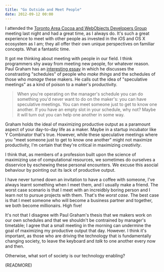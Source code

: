 ```yaml
---
title: "Go Outside and Meet People"
date: 2012-09-12 00:00
---
```


I attended the [Toronto Area Cocoa and WebObjects Developers Group](http://tacow.org) meeting last night and had a great time, as I always do. It's such a great experience to meet with other people as invested in the iOS and OS X ecosystem as I am; they all offer their own unique perspectives on familiar concepts. What a fantastic time.

It got me thinking about meeting with people in our field. I think programmers shy away from meeting new people, for whatever reason. Paul Graham has an [interesting essay](http://www.paulgraham.com/makersschedule.html) in which he discusses the constrasting "schedules" of people who _make things_ and the schedules of those who _manage_ these makers. He calls out the idea of "speculative meetings" as a kind of poison to a maker's productivity.

> When you're operating on the manager's schedule you can do something you'd never want to do on the maker's: you can have speculative meetings. You can meet someone just to get to know one another. If you have an empty slot in your schedule, why not? Maybe it will turn out you can help one another in some way.

Graham holds the ideal of maximizing productive output as a paramount aspect of your day-to-day life as a maker. Maybe in a startup incubator like Y Combinator that's true. However, while these speculative meetings where you "meet someone just to get to know one another" might not maximize productivity, I'm certain that they're critical in maximizing _creativity_.

I think that, as members of a profession built upon the science of maximizing use of computational resources, we sometimes do ourselves a disservice by eschewing these personal encounters. We excuse this asocial behaviour by pointing out its lack of productive output.

I have never turned down an invitation to have a coffee with someone, I've always learnt something when I meet them, and I usually make a friend. The worst case scenario is that I meet with an increidbly boring person and I learn not to pursue projects with them. That's the _worst case_. The best case is that I meet someone who will become a business partner and together, we both become millionairs. High five!

It's not that I disagree with Paul Graham's thesis that we makers work on our own schedules and that we shouldn't be contrained by manager's timetable; I agree that a small meeting in the morning can undermine the goal of maximizing my productive output that day. However. I think it's important, as those who are driving the technology that is fundamentally changing society, to leave the keyboard and _talk_ to one another every now and then.

Otherwise, what sort of society is our technology enabling?

(READMORE)
